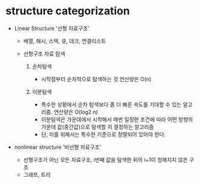 # structure  categorization

- Linear Structure '선형 자료구조'

  - 배열, 해시, 스택, 큐, 데크, 연결리스트

  - 선형구조 자료 탐색

    1. 순차탐색

       - 시작점부터 순차적으로 탐색하는 것.연산량은 O(n)

    2. 이분탐색
       - 특수한 상황에서 순차 탐색보다 좀 더 빠른 속도를 기대할 수 있는 알고리즘. 연산량은 O(log2 n)
       - 이분탐색은 가운데에서 시작해서 매번 일정한 조건에 따라 어떤 방향의 가운데 값(중간값)으로 탐색할 지 결정하는 알고리즘 
       - 단, 이를 위해서는 특수한 기준으로 정렬되어 있어야 한다.

- nonlinear structure '비선형 자료구조'
  - 선형구조가 아닌 모든 자료구조, i번째 값을 탐색한 뒤의 i+1이 정해지지 않은 구조
  - 그래프, 트리